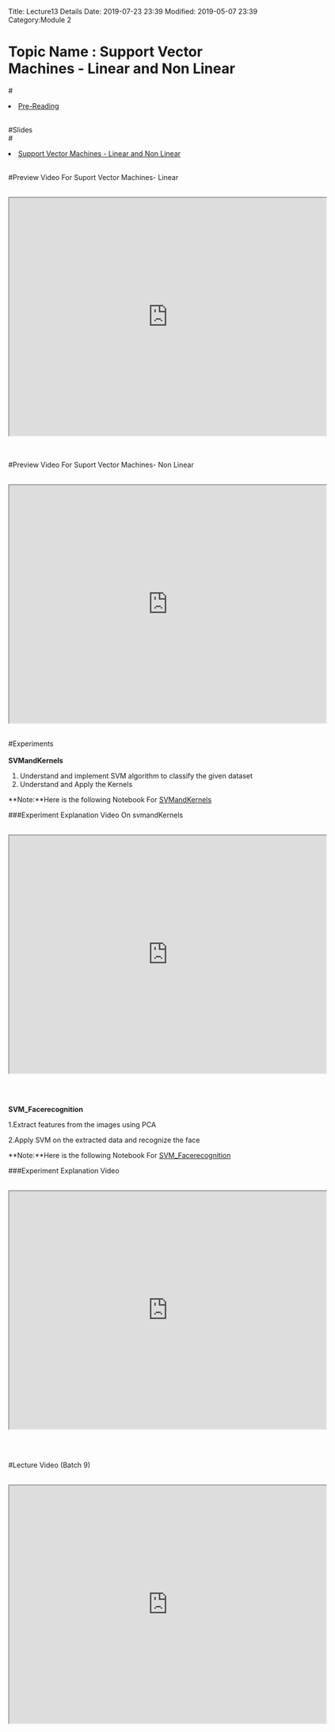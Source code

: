 Title: Lecture13 Details
Date: 2019-07-23 23:39
Modified: 2019-05-07 23:39
Category:Module 2

# Topic Name : Support Vector Machines - Linear and Non Linear

#<li><a href="https://drive.google.com/drive/u/0/folders/1FpiksG6hssat67iw4RzHT2FehvIEpAVv" target="_blank">Pre-Reading</a></li> <br>

#Slides<br>
#<li><a href="https://www.dropbox.com/home/Batch7/Slides/Day16?preview=SVM.pptx" target="_blank">Support Vector Machines - Linear and Non Linear</a></li> <br>

#Preview Video For Suport Vector Machines- Linear <br><br>
<iframe src="https://videoken.com/embed/vkene-KgEDTmD5Fw"width="640" height="480"></iframe>

<br><br>
#Preview Video For Suport Vector Machines- Non Linear <br><br>
<iframe src="https://videoken.com/embed/vkene-vJFbH8_nGA"width="640" height="480"></iframe>
<br><br>

#Experiments<br><br>
 **SVMandKernels** <br>
 
1. Understand and implement SVM algorithm to classify the given dataset<br>
2. Understand and Apply the Kernels <br>


**Note:**Here is the following Notebook For [SVMandKernels ](https://drive.google.com/file/d/1TbWrxriumIJ5RXI4NiDScwKmjxYEi4KC/view?usp=sharing)

###Experiment Explanation Video On svmandKernels <br><br>
<iframe src="https://cdn.talentsprint.com/aiml/AIML_BATCH_HYD_7/10march/svm_experiment.mp4"width="640" height="480"></iframe>

<br><br>

 **SVM_Facerecognition** <br>
 

1.Extract features from the images using PCA<br>

2.Apply SVM on the extracted data and recognize the face<br>


**Note:**Here is the following Notebook For [SVM_Facerecognition](https://drive.google.com/file/d/1Lh4r4-_UBS6GdeFEyLqR7RV2HMRYjL51/view?usp=sharing)

###Experiment Explanation Video <br><br>
<iframe src="https://cdn.talentsprint.com/aiml/AIML_BATCH_HYD_7/10march/module_2_week_7_experment_3.mp4"width="640" height="480"></iframe>

<br><br>

#Lecture Video (Batch 9) <br><br>
<iframe src="https://videoken.com/embed/vkene-4jc2O6lpRg"width="640" height="480"></iframe>









